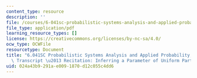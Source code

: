 ```yaml
---
content_type: resource
description: ''
file: /courses/6-041sc-probabilistic-systems-analysis-and-applied-probability-fall-2013/024a43b9291ae0091870d12c055c4dd6_MIT6_041SCF13_Inferring_a_Parameter_of_Uniform_Part_2_300k.pdf
file_type: application/pdf
learning_resource_types: []
license: https://creativecommons.org/licenses/by-nc-sa/4.0/
ocw_type: OCWFile
resourcetype: Document
title: "6.041SC Probabilistic Systems Analysis and Applied Probability, Fall 2013\
  \ Transcript \u2013 Recitation: Inferring a Parameter of Uniform Part 2"
uid: 024a43b9-291a-e009-1870-d12c055c4dd6
---
```

